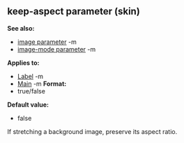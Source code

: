 ## keep-aspect parameter (skin)
**See also:**
*   [image parameter](/ref/%7Bskin%7D/param/image.md) -m
*   [image-mode parameter](/ref/%7Bskin%7D/param/image-mode.md) -m
<!-- -->
**Applies to:**
*   [Label](/ref/%7Bskin%7D/control/label.md) -m
*   [Main](/ref/%7Bskin%7D/control/main.md) -m<!-- -->
**Format:**
*   true/false
<!-- -->
**Default value:**
*   false


If stretching a background image, preserve its aspect ratio.